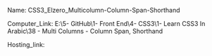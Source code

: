 
Name: CSS3_Elzero_Multicolumn-Column-Span-Shorthand

Computer_Link: E:\5- GitHub\1- Front End\4- CSS3\1- Learn CSS3 In Arabic\38 - Multi Columns - Column Span, Shorthand

Hosting_link:

